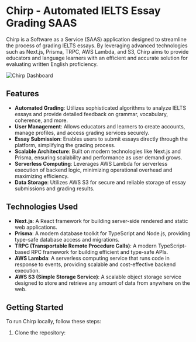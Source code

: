 # Chirp - Automated IELTS Essay Grading SAAS

Chirp is a Software as a Service (SAAS) application designed to streamline the process of grading IELTS essays. By leveraging advanced technologies such as Next.js, Prisma, TRPC, AWS Lambda, and S3, Chirp aims to provide educators and language learners with an efficient and accurate solution for evaluating written English proficiency.

![Chirp Dashboard](/images/chirp_dashboard.png)

## Features

- **Automated Grading**: Utilizes sophisticated algorithms to analyze IELTS essays and provide detailed feedback on grammar, vocabulary, coherence, and more.
- **User Management**: Allows educators and learners to create accounts, manage profiles, and access grading services securely.
- **Essay Submission**: Enables users to submit essays directly through the platform, simplifying the grading process.
- **Scalable Architecture**: Built on modern technologies like Next.js and Prisma, ensuring scalability and performance as user demand grows.
- **Serverless Computing**: Leverages AWS Lambda for serverless execution of backend logic, minimizing operational overhead and maximizing efficiency.
- **Data Storage**: Utilizes AWS S3 for secure and reliable storage of essay submissions and grading results.

## Technologies Used

- **Next.js**: A React framework for building server-side rendered and static web applications.
- **Prisma**: A modern database toolkit for TypeScript and Node.js, providing type-safe database access and migrations.
- **TRPC (Transportable Remote Procedure Calls)**: A modern TypeScript-based RPC framework for building efficient and type-safe APIs.
- **AWS Lambda**: A serverless computing service that runs code in response to events, providing scalable and cost-effective backend execution.
- **AWS S3 (Simple Storage Service)**: A scalable object storage service designed to store and retrieve any amount of data from anywhere on the web.

## Getting Started

To run Chirp locally, follow these steps:

1. Clone the repository:
